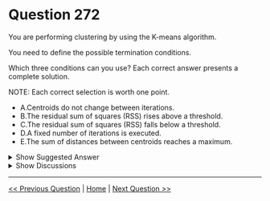 # Question 272

You are performing clustering by using the K-means algorithm.

You need to define the possible termination conditions.

Which three conditions can you use? Each correct answer presents a complete solution.

NOTE: Each correct selection is worth one point.

- A.Centroids do not change between iterations.
- B.The residual sum of squares (RSS) rises above a threshold.
- C.The residual sum of squares (RSS) falls below a threshold.
- D.A fixed number of iterations is executed.
- E.The sum of distances between centroids reaches a maximum.

<details>
  <summary>Show Suggested Answer</summary>

<strong>ACD</strong><br>

</details>

<details>
  <summary>Show Discussions</summary>

<blockquote><p><strong>nikhilmehra</strong> <code>(Tue 15 Aug 2023 20:21)</code> - <em>Upvotes: 7</em></p><p>Correct Answer</p></blockquote>
<blockquote><p><strong>nikhilmehra</strong> <code>(Tue 15 Aug 2023 20:21)</code> - <em>Upvotes: 5</em></p><p>AD: The algorithm terminates when the centroids stabilize or when a specified number of iterations are completed.
C: A measure of how well the centroids represent the members of their clusters is the residual sum of squares or RSS, the squared distance of each vector from its centroid summed over all vectors. RSS is the objective function and our goal is to minimize it.
References:
https://docs.microsoft.com/en-us/azure/machine-learning/studio-module-reference/k-means-clustering https://nlp.stanford.edu/IR-book/html/htmledition/k-means-1.html</p></blockquote>
<blockquote><p><strong>ranjsi01</strong> <code>(Fri 19 Jul 2024 14:52)</code> - <em>Upvotes: 2</em></p><p>correct.

AD: The algorithm terminates when the centroids stabilize or when a specified number of iterations are completed.
C: A measure of how well the centroids represent the members of their clusters is the residual sum of squares or RSS, the squared distance of each vector from its centroid summed over all vectors. RSS is the objective function and our goal is to minimize it.</p></blockquote>

<blockquote><p><strong>J_AR</strong> <code>(Mon 01 Jul 2024 14:04)</code> - <em>Upvotes: 1</em></p><p>Link is outdated.</p></blockquote>
<blockquote><p><strong>dija123</strong> <code>(Fri 14 Jun 2024 10:51)</code> - <em>Upvotes: 1</em></p><p>Answer : ACD</p></blockquote>
<blockquote><p><strong>zoo1997</strong> <code>(Sat 18 May 2024 21:57)</code> - <em>Upvotes: 1</em></p><p>Is this still being tested, as it is part of the ML Studio Classic.</p></blockquote>

</details>

---

[<< Previous Question](question_271.md) | [Home](../index.md) | [Next Question >>](question_273.md)
